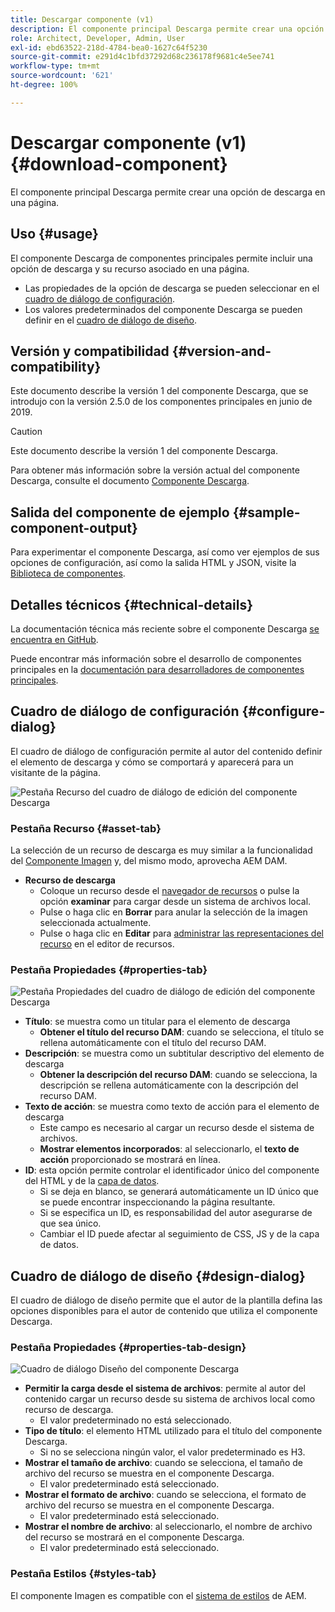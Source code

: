 ```yaml
---
title: Descargar componente (v1)
description: El componente principal Descarga permite crear una opción de descarga en una página.
role: Architect, Developer, Admin, User
exl-id: ebd63522-218d-4784-bea0-1627c64f5230
source-git-commit: e291d4c1bfd37292d68c236178f9681c4e5ee741
workflow-type: tm+mt
source-wordcount: '621'
ht-degree: 100%

---
```


# Descargar componente (v1) {#download-component}

El componente principal Descarga permite crear una opción de descarga en una página.

## Uso {#usage}

El componente Descarga de componentes principales permite incluir una opción de descarga y su recurso asociado en una página.

* Las propiedades de la opción de descarga se pueden seleccionar en el [cuadro de diálogo de configuración](#configure-dialog).
* Los valores predeterminados del componente Descarga se pueden definir en el [cuadro de diálogo de diseño](#design-dialog).

## Versión y compatibilidad {#version-and-compatibility}

Este documento describe la versión 1 del componente Descarga, que se introdujo con la versión 2.5.0 de los componentes principales en junio de 2019.

>[!CAUTION]
>
>Este documento describe la versión 1 del componente Descarga.
>
>Para obtener más información sobre la versión actual del componente Descarga, consulte el documento [Componente Descarga](/help/components/download.md).

## Salida del componente de ejemplo {#sample-component-output}

Para experimentar el componente Descarga, así como ver ejemplos de sus opciones de configuración, así como la salida HTML y JSON, visite la [Biblioteca de componentes](https://adobe.com/go/aem_cmp_library_download).

## Detalles técnicos {#technical-details}

La documentación técnica más reciente sobre el componente Descarga [se encuentra en GitHub](https://adobe.com/go/aem_cmp_tech_download_v1).

Puede encontrar más información sobre el desarrollo de componentes principales en la [documentación para desarrolladores de componentes principales](/help/developing/overview.md).

## Cuadro de diálogo de configuración {#configure-dialog}

El cuadro de diálogo de configuración permite al autor del contenido definir el elemento de descarga y cómo se comportará y aparecerá para un visitante de la página.

![Pestaña Recurso del cuadro de diálogo de edición del componente Descarga](/help/assets/download-edit-asset.png)

### Pestaña Recurso {#asset-tab}

La selección de un recurso de descarga es muy similar a la funcionalidad del [Componente Imagen](image-v1.md) y, del mismo modo, aprovecha AEM DAM.

* **Recurso de descarga**
   * Coloque un recurso desde el [navegador de recursos](https://experienceleague.adobe.com/docs/experience-manager-cloud-service/sites/authoring/fundamentals/environment-tools.html?lang=es) o pulse la opción **examinar** para cargar desde un sistema de archivos local.
   * Pulse o haga clic en **Borrar** para anular la selección de la imagen seleccionada actualmente.
   * Pulse o haga clic en **Editar** para [administrar las representaciones del recurso](https://experienceleague.adobe.com/docs/experience-manager-cloud-service/assets/manage/manage-digital-assets.html?lang=es) en el editor de recursos.

### Pestaña Propiedades {#properties-tab}

![Pestaña Propiedades del cuadro de diálogo de edición del componente Descarga](/help/assets/download-edit-properties.png)

* **Título**: se muestra como un titular para el elemento de descarga
   * **Obtener el título del recurso DAM**: cuando se selecciona, el título se rellena automáticamente con el título del recurso DAM.
* **Descripción**: se muestra como un subtitular descriptivo del elemento de descarga
   * **Obtener la descripción del recurso DAM**: cuando se selecciona, la descripción se rellena automáticamente con la descripción del recurso DAM.
* **Texto de acción**: se muestra como texto de acción para el elemento de descarga
   * Este campo es necesario al cargar un recurso desde el sistema de archivos.
   * **Mostrar elementos incorporados**: al seleccionarlo, el **texto de acción** proporcionado se mostrará en línea.
* **ID**: esta opción permite controlar el identificador único del componente del HTML y de la [capa de datos](/help/developing/data-layer/overview.md).
   * Si se deja en blanco, se generará automáticamente un ID único que se puede encontrar inspeccionando la página resultante.
   * Si se especifica un ID, es responsabilidad del autor asegurarse de que sea único.
   * Cambiar el ID puede afectar al seguimiento de CSS, JS y de la capa de datos.

## Cuadro de diálogo de diseño {#design-dialog}

El cuadro de diálogo de diseño permite que el autor de la plantilla defina las opciones disponibles para el autor de contenido que utiliza el componente Descarga.

### Pestaña Propiedades {#properties-tab-design}

![Cuadro de diálogo Diseño del componente Descarga](/help/assets/download-design.png)

* **Permitir la carga desde el sistema de archivos**: permite al autor del contenido cargar un recurso desde su sistema de archivos local como recurso de descarga.
   * El valor predeterminado no está seleccionado.
* **Tipo de título**: el elemento HTML utilizado para el título del componente Descarga.
   * Si no se selecciona ningún valor, el valor predeterminado es H3.
* **Mostrar el tamaño de archivo**: cuando se selecciona, el tamaño de archivo del recurso se muestra en el componente Descarga.
   * El valor predeterminado está seleccionado.
* **Mostrar el formato de archivo**: cuando se selecciona, el formato de archivo del recurso se muestra en el componente Descarga.
   * El valor predeterminado está seleccionado.
* **Mostrar el nombre de archivo**: al seleccionarlo, el nombre de archivo del recurso se mostrará en el componente Descarga.
   * El valor predeterminado está seleccionado.

### Pestaña Estilos {#styles-tab}

El componente Imagen es compatible con el [sistema de estilos](/help/get-started/authoring.md#component-styling) de AEM.
